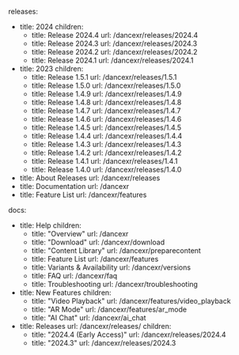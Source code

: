 releases:
  - title: 2024
    children:
    - title: Release 2024.4
      url: /dancexr/releases/2024.4
    - title: Release 2024.3
      url: /dancexr/releases/2024.3
    - title: Release 2024.2
      url: /dancexr/releases/2024.2
    - title: Release 2024.1
      url: /dancexr/releases/2024.1
  - title: 2023
    children:
    - title: Release 1.5.1
      url: /dancexr/releases/1.5.1
    - title: Release 1.5.0
      url: /dancexr/releases/1.5.0
    - title: Release 1.4.9
      url: /dancexr/releases/1.4.9
    - title: Release 1.4.8
      url: /dancexr/releases/1.4.8
    - title: Release 1.4.7
      url: /dancexr/releases/1.4.7
    - title: Release 1.4.6
      url: /dancexr/releases/1.4.6
    - title: Release 1.4.5
      url: /dancexr/releases/1.4.5
    - title: Release 1.4.4
      url: /dancexr/releases/1.4.4
    - title: Release 1.4.3
      url: /dancexr/releases/1.4.3
    - title: Release 1.4.2
      url: /dancexr/releases/1.4.2
    - title: Release 1.4.1
      url: /dancexr/releases/1.4.1
    - title: Release 1.4.0
      url: /dancexr/releases/1.4.0
  - title: About Releases
    url: /dancexr/releases
  - title: Documentation
    url: /dancexr
  - title: Feature List
    url: /dancexr/features

docs:
  - title: Help
    children:
      - title: "Overview"
        url: /dancexr
      - title: "Download"
        url: /dancexr/download
      - title: "Content Library"
        url: /dancexr/preparecontent
      - title: Feature List
        url: /dancexr/features
      - title: Variants & Availability
        url: /dancexr/versions
      - title: FAQ
        url: /dancexr/faq
      - title: Troubleshooting
        url: /dancexr/troubleshooting
  - title: New Features
    children:
      - title: "Video Playback"
        url: /dancexr/features/video_playback
      - title: "AR Mode"
        url: /dancexr/features/ar_mode
      - title: "AI Chat"
        url: /dancexr/ai_chat
  - title: Releases
    url: /dancexr/releases/
    children:
    - title: "2024.4 (Early Access)"
      url: /dancexr/releases/2024.4
    - title: "2024.3"
      url: /dancexr/releases/2024.3